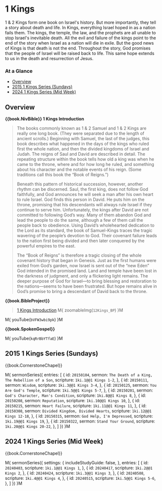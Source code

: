 # 1 Kings

1 & 2 Kings form one book on Israel's history. But more importantly,
they tell a story about death and life. In Kings, everything Israel
hoped in as a nation fails them. The kings, the temple, the law, and
the prophets are all unable to stop Israel's inevitable death. All the
evil and failure of the kings point to the end of the story when
Israel as a nation will die in exile. But the good news of Kings is
that death is not the end. Throughout the story, God promises that the
people of Israel will be raised back to life. This same hope extends
to us in the death and resurrection of Jesus.


### At a Glance

- [Overview](#overview)
- [2015 1 Kings Series (Sundays)](#2015-1-kings-series-sundays)
- [2024 1 Kings Series (Mid Week)](#2024-1-kings-series-mid-week)


## Overview

**{{book.NivBible}} 1 Kings Introduction**

> The books commonly known as 1 & 2 Samuel and 1 & 2 Kings are really
> one long book. (They were separated due to the length of ancient
> scrolls.) Beginning with Samuel, the last of the judges, this book
> describes what happened in the days of the kings who ruled first the
> whole nation, and then the divided kingdoms of Israel and Judah. The
> reigns of Saul and David are described in detail. The repeating
> structure within the book tells how old a king was when he came to the
> throne, where and for how long he ruled, and something about his
> character and the notable events of his reign. (Some traditions call
> this book the “Book of Reigns.”)
> 
> Beneath this pattern of historical succession, however, another rhythm
> can be discerned. Saul, the first king, does not follow God
> faithfully, and God announces he will seek a man after his own heart
> to rule Israel. God finds this person in David. He puts him on the
> throne, promising that his descendants will always rule Israel if they
> continue to serve him. Unfortunately, the kings after David are not
> committed to following God’s way. Many of them abandon God and lead
> the people to do the same, although a few of them call the people back
> to obedience. Using David’s wholehearted dedication to the Lord as its
> standard, the book of Samuel-Kings traces the tragic wavering of the
> people’s devotion to God. Their covenant failure leads to the nation
> first being divided and then later conquered by the powerful empires
> to the east.
> 
> The “Book of Reigns” is therefore a tragic closing of the whole
> covenant history that began in Genesis. Just as the first humans were
> exiled from God’s garden, now Israel is sent out of the “new Eden” God
> intended in the promised land. Land and temple have been lost in the
> darkness of judgment, and only a flickering light remains. The deeper
> purpose of God for Israel—to bring blessing and restoration to the
> nations—seems to have been frustrated. But hope remains alive in God’s
> promise to bring a descendant of David back to the throne.


**{{book.BibleProject}}**

> [1 Kings Introduction](https://bibleproject.com/explore/video/kings/)
M{ zoomableImg(`12Kings_BP`) }M

M{ youTube(`bVFW3wbi9pk`) }M


**{{book.SpokenGospel}}**

M{ youTube(`kqRrBbYTfaE`) }M

## 2015 1 Kings Series (Sundays)

{{book.CornerstoneChapel}}

M{ sermonSeries({
  entries: [
    { id: `20150104`, sermon: `The Death of a King, The Rebellion of a Son`, scripture: `1ki.1@@1 Kings 1-2`,    },
    { id: `20150111`, sermon: `Wisdom`,                                      scripture: `1ki.3@@1 Kings 3-4`,    },
    { id: `20150125`, sermon: `You Are God's Temple`,                        scripture: `1ki.5@@1 Kings 5-7`,    },
    { id: `20150201`, sermon: `God's Character, Man's Condition`,            scripture: `1ki.8@@1 Kings 8`,      },
    { id: `20150208`, sermon: `Reputation`,                                  scripture: `1ki.10@@1 Kings 10`,    },
    { id: `20150215`, sermon: `Heart Failure`,                               scripture: `1ki.11@@1 Kings 11`,    },
    { id: `20150308`, sermon: `Divided Kingdom, Divided Hearts`,             scripture: `1ki.12@@1 Kings 12-18`, },
    { id: `20150315`, sermon: `God Help, I'm Depressed`,                     scripture: `1ki.19@@1 Kings 19`,    },
    { id: `20150322`, sermon: `Stand Your Ground`,                           scripture: `1ki.20@@1 Kings 20-22`, },
  ]
}) }M

## 2024 1 Kings Series (Mid Week)

{{book.CornerstoneChapel}}

M{ sermonSeries({
  settings: {
    includeStudyGuide: false,
  },
  entries: [
    { id: `20240403`, scripture: `1ki.1@@1 Kings 1`, },
    { id: `20240417`, scripture: `1ki.2@@1 Kings 2`, },
    { id: `20240424`, scripture: `1ki.3@@1 Kings 3`, },
    { id: `20240508`, scripture: `1ki.4@@1 Kings 4`, },
    { id: `20240515`, scripture: `1ki.5@@1 Kings 5-6`, },
  ]
}) }M
